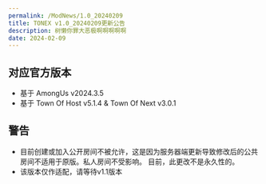 ```yaml
---
permalink: /ModNews/1.0_20240209
title: TONEX v1.0_20240209更新公告
description: 树懒你罪大恶极啊啊啊啊啊
date: 2024-02-09
---
```

## 对应官方版本
- 基于 AmongUs v2024.3.5
- 基于 Town Of Host v5.1.4 & Town Of Next v3.0.1

## 警告
- 目前创建或加入公开房间不被允许，这是因为服务器端更新导致修改后的公共房间不适用于原版。私人房间不受影响。 目前，此更改不是永久性的。
- 该版本仅作适配，请等待v1.1版本